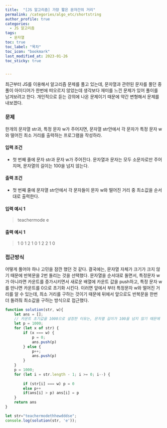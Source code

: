 ```yaml
---
title:  "[JS 알고리즘] 가장 짧은 문자간의 거리"
permalink: /categories/algo_etc/shortstring
author_profile: true
categories:
  - JS 알고리즘
tags:
  - 문자열
toc: true
toc_label: "목차"
toc_icon: "bookmark"
last_modified_at: 2023-01-26
toc_sticky: true 


---
```


 최근부터 JS를 이용해서 알고리즘 문제를 풀고 있는데, 문자열과 관련된 문자를 풀던 중 풀이 아이디어가 한번에 떠오르지 않았는데 생각보다 재미를 느낀 문제가 있어 풀이를 남겨보려고 한다. 개인적으로 듣는 강의에 나온 문제이기 때문에 약간 변형해서 문제를 내보겠다.

### 문제

한개의 문자열 str과, 특정 문자 w가 주어지면, 문자열 str안에서 각 문자가 특정 문자 w와 떨어진 최소 거리를 출력하는 프로그램을 작성하라.



#### 입력 조건

- 첫 번째 줄에 문자 str과 문자 w가 주어진다. 문자열과 문자는 모두 소문자로만 주어지며, 문자열의 길이는 100을 넘지 않는다.

#### 출력 조건

- 첫 번째 줄에 문자열 str안에서 각 문자들이 문자 w와 떨어진 거리 중 최소값을 순서대로 출력한다.

 

#### 입력 예시 1

> teachermode e

#### 출력 예시 1

> 1 0 1 2 1 0 1 2 2 1 0



### 접근방식

 어떻게 풀어야 하나 고민을 잠깐 했던 것 같다. 결국에는, 문자열 자체가 크기가 크지 않기 때문에 반복문을 2번 돌리는 것을 선택했다. 문자열을 순서대로 돌면서, 특정문자 w가 아니라면 카운트를 증가시키면서 새로운 배열에 카운트 값을 push하고, 특정 문자 w를 만나면 카운트를 0으로 초기화 시킨다. 이러면 앞에서 부터 특정문자 w와 떨어진 거리를 알 수 있는데, 최소 거리를 구하는 것이기 때문에 뒤에서 앞으로도 반복문을 한번 더 돌려줘 최소값을 구하는 방식으로 접근했다.

```js
function solution(str, w){
    let ans = [];
    // 카운트 초기값을 1000으로 설정한 이유는, 문자열 길이가 100을 넘지 않기 때문에 그냥 임의의 큰 값을 정한 것이고, 가장 첫번째 값과 마지막 값은 각각 서로 반대방향의 반복문에서 최소값이 등장하기 때문이다.
    let p = 1000;
    for (let x of str) {
        if (x === w) {
            p = 0;
            ans.push(p)
        } else {
            p++;
            ans.push(p)
        }
    }
    p = 1000;
    for (let i = str.length - 1; i >= 0; i--) {
        
        if (str[i] === w) p = 0
        else p++
        if(ans[i] > p) ans[i] = p
    }
    return ans
}

let str="teachermodethhewdddse";
console.log(solution(str, 'e'));   
```
